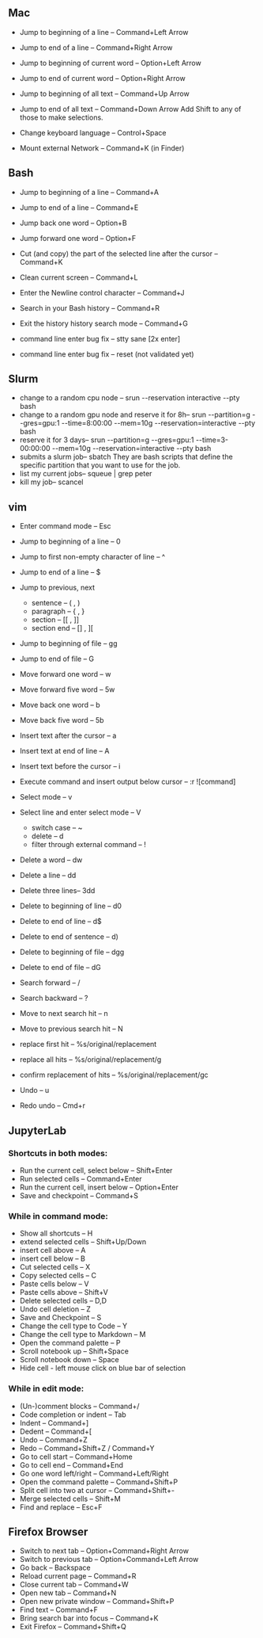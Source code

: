 ## Mac
- Jump to beginning of a line – Command+Left Arrow
- Jump to end of a line – Command+Right Arrow
- Jump to beginning of current word – Option+Left Arrow
- Jump to end of current word – Option+Right Arrow
- Jump to beginning of all text – Command+Up Arrow
- Jump to end of all text – Command+Down Arrow
Add Shift to any of those to make selections.

- Change keyboard language – Control+Space
- Mount external Network – Command+K (in Finder)

## Bash
- Jump to beginning of a line – Command+A
- Jump to end of a line – Command+E
- Jump back one word – Option+B
- Jump forward one word – Option+F
- Cut (and copy) the part of the selected line after the cursor –  Command+K
- Clean current screen – Command+L
- Enter the Newline control character – Command+J
- Search in your Bash history – Command+R
- Exit the history history search mode – Command+G

- command line enter bug fix – stty sane [2x enter]
- command line enter bug fix – reset (not validated yet)

## Slurm
- change to a random cpu node – srun --reservation interactive --pty bash
- change to a random gpu node and reserve it for 8h– srun --partition=g --gres=gpu:1 --time=8:00:00 --mem=10g  --reservation=interactive --pty bash
- reserve it for 3 days– srun --partition=g --gres=gpu:1 --time=3-00:00:00 --mem=10g  --reservation=interactive --pty bash
- submits a slurm job– sbatch
  They are bash scripts that define the specific partition that you want to use for the job.
- list my current jobs– squeue | grep peter
- kill my job– scancel <job-id>


## vim
- Enter command mode – Esc
- Jump to beginning of a line – 0
- Jump to first non-empty character of line – ^
- Jump to end of a line – $
- Jump to previous, next
	- sentence – ( , )
	- paragraph – { , }
	- section – [[ , ]]
	- section end – [] , ][
- Jump to beginning of file – gg
- Jump to end of file – G
- Move forward one word – w
- Move forward five word – 5w
- Move back one word – b
- Move back five word – 5b
- Insert text after the cursor – a
- Insert text at end of line – A
- Insert text before the cursor – i
- Execute command and insert output below cursor – :r ![command]

- Select mode – v
- Select line and enter select mode – V
	- switch case – ~
	- delete – d
	- filter through external command – !

- Delete a word – dw
- Delete a line – dd
- Delete three lines– 3dd
- Delete to beginning of line – d0
- Delete to end of line – d$
- Delete to end of sentence – d)
- Delete to beginning of file – dgg
- Delete to end of file – dG

- Search forward – /
- Search backward – ?
- Move to next search hit – n
- Move to previous search hit – N
- replace first hit – %s/original/replacement
- replace all hits – %s/original/replacement/g
- confirm replacement of hits – %s/original/replacement/gc
- Undo – u
- Redo undo – Cmd+r

## JupyterLab 
### Shortcuts in both modes:
- Run the current cell, select below – Shift+Enter
- Run selected cells – Command+Enter
- Run the current cell, insert below – Option+Enter
- Save and checkpoint – Command+S

### While in command mode:
- Show all shortcuts – H
- extend selected cells – Shift+Up/Down
- insert cell above – A
- insert cell below – B
- Cut selected cells – X
- Copy selected cells – C
- Paste cells below – V
- Paste cells above – Shift+V
- Delete selected cells – D,D
- Undo cell deletion – Z
- Save and Checkpoint – S
- Change the cell type to Code – Y
- Change the cell type to Markdown – M
- Open the command palette – P
- Scroll notebook up – Shift+Space
- Scroll notebook down – Space
- Hide cell - left mouse click on blue bar of selection

### While in edit mode:
- (Un-)comment blocks – Command+/
- Code completion or indent – Tab
- Indent – Command+]
- Dedent – Command+[
- Undo – Command+Z
- Redo – Command+Shift+Z / Command+Y
- Go to cell start – Command+Home
- Go to cell end – Command+End
- Go one word left/right – Command+Left/Right
- Open the command palette – Command+Shift+P
- Split cell into two at cursor – Command+Shift+-
- Merge selected cells – Shift+M
- Find and replace – Esc+F


## Firefox Browser
- Switch to next tab – Option+Command+Right Arrow
- Switch to previous tab – Option+Command+Left Arrow
- Go back – Backspace
- Reload current page – Command+R
- Close current tab – Command+W
- Open new tab – Command+N
- Open new private window – Command+Shift+P
- Find text – Command+F
- Bring search bar into focus – Command+K
- Exit Firefox – Command+Shift+Q

